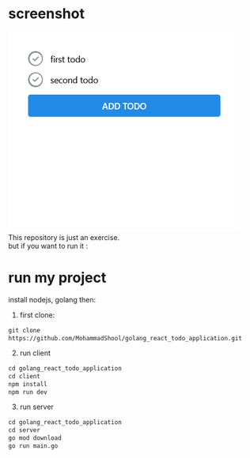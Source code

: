 # screenshot
![golang react todo application](./screenshot.png)<br>
This repository is just an exercise.<br>
but if you want to run it :
# run my project
install nodejs, golang then:
1) first clone:
```
git clone https://github.com/MohammadShool/golang_react_todo_application.git
```
2) run client
```
cd golang_react_todo_application
cd client
npm install
npm run dev
```
3) run server
```
cd golang_react_todo_application
cd server
go mod download
go run main.go
```